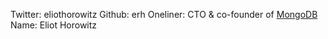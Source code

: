 Twitter: eliothorowitz
Github: erh
Oneliner: CTO & co-founder of <a href="https://www.mongodb.com/" target="_blank">MongoDB</a>
Name: Eliot Horowitz